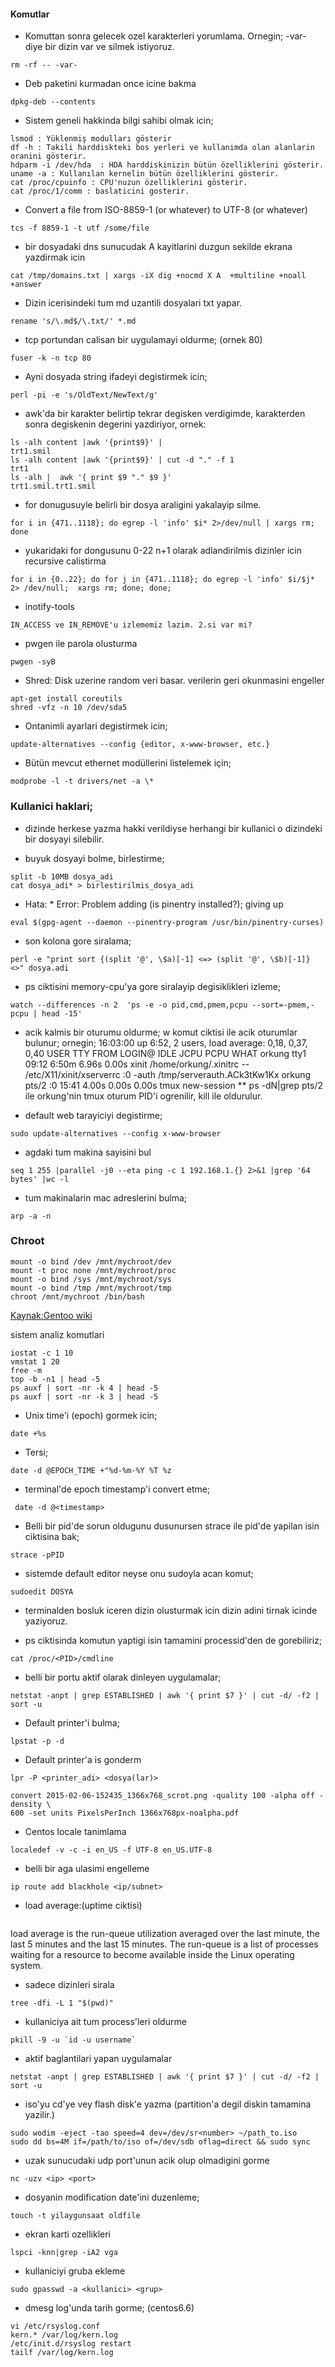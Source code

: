 #### Komutlar


* Komuttan sonra gelecek ozel karakterleri yorumlama. Ornegin; -var- diye bir dizin var ve silmek istiyoruz.
```
rm -rf -- -var-
```

* Deb paketini kurmadan once icine bakma
```
dpkg-deb --contents
```

* Sistem geneli hakkinda bilgi sahibi olmak icin;
```
lsmod : Yüklenmiş modulları gösterir
df -h : Takili harddiskteki bos yerleri ve kullanimda olan alanlarin oranini gösterir.
hdparm -i /dev/hda  : HDA harddiskinizin bütün özelliklerini gösterir.
uname -a : Kullanılan kernelin bütün özelliklerini gösterir.
cat /proc/cpuinfo : CPU'nuzun özelliklerini gösterir.
cat /proc/1/comm : baslaticini gosterir.
```

* Convert a file from ISO-8859-1 (or whatever) to UTF-8 (or whatever)
```
tcs -f 8859-1 -t utf /some/file
```

* bir dosyadaki dns sunucudak A kayitlarini  duzgun sekilde ekrana yazdirmak icin
```
cat /tmp/domains.txt | xargs -iX dig +nocmd X A  +multiline +noall +answer
```

* Dizin icerisindeki tum md uzantili dosyalari txt yapar.
```
rename 's/\.md$/\.txt/' *.md
```

* tcp portundan calisan bir uygulamayi oldurme; (ornek 80)
```
fuser -k -n tcp 80  
```

* Ayni dosyada string ifadeyi degistirmek icin;
```
perl -pi -e 's/OldText/NewText/g' 
```

* awk'da bir karakter belirtip tekrar degisken verdigimde, karakterden sonra degiskenin degerini yazdiriyor, ornek:
```
ls -alh content |awk '{print$9}' |
trt1.smil
ls -alh content |awk '{print$9}' | cut -d "." -f 1
trt1
ls -alh |  awk '{ print $9 "." $9 }'
trt1.smil.trt1.smil
```

* for donugusuyle belirli bir dosya araligini yakalayip silme.
```
for i in {471..1118}; do egrep -l 'info' $i* 2>/dev/null | xargs rm; done
```

* yukaridaki for dongusunu 0-22 n+1 olarak adlandirilmis dizinler icin  recursive calistirma
```
for i in {0..22}; do for j in {471..1118}; do egrep -l 'info' $i/$j* 2> /dev/null;  xargs rm; done; done;
```

* inotify-tools
```
IN_ACCESS ve IN_REMOVE'u izlememiz lazim. 2.si var mi?
```

* pwgen ile parola olusturma
```
pwgen -syB
```

* Shred: Disk uzerine random veri basar. verilerin geri okunmasini engeller
```
apt-get install coreutils
shred -vfz -n 10 /dev/sda5
```

* Ontanimli ayarlari degistirmek icin;
```
update-alternatives --config {editor, x-www-browser, etc.}
```

* Bütün mevcut ethernet modüllerini listelemek için;
```
modprobe -l -t drivers/net -a \*
```

### Kullanici haklari;
* dizinde herkese yazma hakki verildiyse herhangi bir kullanici o dizindeki bir
dosyayi silebilir.

* buyuk dosyayi bolme, birlestirme;
```
split -b 10MB dosya_adi 
cat dosya_adi* > birlestirilmis_dosya_adi
```

* Hata: * Error: Problem adding (is pinentry installed?); giving up
```
eval $(gpg-agent --daemon --pinentry-program /usr/bin/pinentry-curses)
```
* son kolona gore siralama;
```
perl -e "print sort {(split '@', \$a)[-1] <=> (split '@', \$b)[-1]} <>" dosya.adi
```
* ps ciktisini memory-cpu'ya gore siralayip degisiklikleri izleme;
```
watch --differences -n 2  'ps -e -o pid,cmd,pmem,pcpu --sort=-pmem,-pcpu | head -15'
```

* acik kalmis bir oturumu oldurme;
w komut ciktisi ile acik oturumlar bulunur; ornegin;
 16:03:00 up  6:52,  2 users,  load average: 0,18, 0,37, 0,40
 USER     TTY      FROM             LOGIN@   IDLE   JCPU   PCPU WHAT
 orkung   tty1                      09:12    6:50m  6.96s  0.00s xinit /home/orkung/.xinitrc -- /etc/X11/xinit/xserverrc :0 -auth
 /tmp/serverauth.ACk3tKw1Kx
 orkung   pts/2    :0               15:41    4.00s  0.00s  0.00s tmux new-session
** ps -dN|grep pts/2 ile orkung'nin tmux oturum PID'i ogrenilir, kill ile oldurulur.

* default web tarayiciyi degistirme;
```
sudo update-alternatives --config x-www-browser 
```
* agdaki tum makina sayisini bul
```
seq 1 255 |parallel -j0 --eta ping -c 1 192.168.1.{} 2>&1 |grep '64 bytes' |wc -l
```
* tum makinalarin mac adreslerini bulma;
```
arp -a -n
```

### Chroot
```
mount -o bind /dev /mnt/mychroot/dev 
mount -t proc none /mnt/mychroot/proc
mount -o bind /sys /mnt/mychroot/sys
mount -o bind /tmp /mnt/mychroot/tmp
chroot /mnt/mychroot /bin/bash 
```
[Kaynak:Gentoo wiki](http://wiki.gentoo.org/wiki/Chroot)

sistem analiz  komutlari
```
iostat -c 1 10
vmstat 1 20
free -m
top -b -n1 | head -5
ps auxf | sort -nr -k 4 | head -5
ps auxf | sort -nr -k 3 | head -5
```
* Unix time'i (epoch) gormek icin;
```
date +%s
```

* Tersi;
```
date -d @EPOCH_TIME +"%d-%m-%Y %T %z
```

* terminal'de epoch timestamp'i convert etme;
```
 date -d @<timestamp>
```

* Belli bir pid'de sorun oldugunu dusunursen strace ile pid'de yapilan isin
ciktisina bak;
```
strace -pPID
```

* sistemde default editor neyse onu sudoyla acan komut;
```
sudoedit DOSYA
```

* terminalden bosluk iceren dizin olusturmak icin dizin adini tirnak icinde
  yaziyoruz.

* ps ciktisinda komutun yaptigi isin tamamini processid'den de gorebiliriz;

```
cat /proc/<PID>/cmdline 
```
* belli bir portu aktif olarak dinleyen uygulamalar;

```
netstat -anpt | grep ESTABLISHED | awk '{ print $7 }' | cut -d/ -f2 | sort -u
```

* Default printer'i bulma;

```
lpstat -p -d
```

* Default printer'a is gonderm

```
lpr -P <printer_adi> <dosya(lar)>
```

```
convert 2015-02-06-152435_1366x768_scrot.png -quality 100 -alpha off -density \
600 -set units PixelsPerInch 1366x768px-noalpha.pdf
```

* Centos locale tanimlama
```
localedef -v -c -i en_US -f UTF-8 en_US.UTF-8
```
* belli bir aga ulasimi engelleme
```
ip route add blackhole <ip/subnet>
```

* load average:(uptime ciktisi)
```
```
load average is the run-queue utilization averaged over the last minute, the
last 5 minutes and the last 15 minutes. The run-queue is a list of processes
waiting for a resource to become available inside the Linux operating system. 



* sadece dizinleri sirala

```
tree -dfi -L 1 "$(pwd)"
```

* kullaniciya ait tum process'leri oldurme
```
pkill -9 -u `id -u username`
```

* aktif baglantilari yapan uygulamalar
```
netstat -anpt | grep ESTABLISHED | awk '{ print $7 }' | cut -d/ -f2 | sort -u
```

* iso'yu cd'ye vey flash disk'e yazma (partition'a degil diskin tamamina yazilir.)
```
sudo wodim -eject -tao speed=4 dev=/dev/sr<number> ~/path_to.iso
sudo dd bs=4M if=/path/to/iso of=/dev/sdb oflag=direct && sudo sync
```
* uzak sunucudaki udp port'unun acik olup olmadigini gorme
```
nc -uzv <ip> <port>
```

* dosyanin modification date'ini duzenleme;
```
touch -t yilaygunsaat oldfile
```
* ekran karti ozellikleri
```
lspci -knn|grep -iA2 vga
```

* kullaniciyi gruba ekleme
```
sudo gpasswd -a <kullanici> <grup>
```

* dmesg log'unda tarih gorme; (centos6.6)
```
vi /etc/rsyslog.conf
kern.* /var/log/kern.log
/etc/init.d/rsyslog restart
tailf /var/log/kern.log
```
